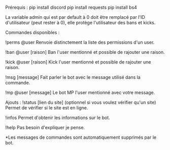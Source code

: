Prérequis :
  pip install discord
  pip install requests
  pip install bs4


La variable admin qui est par default à 0 doit être remplacé par l'ID d'utilisateur (peut rester à 0), elle protège l'utilisateur des bans et kicks.


Commandes disponibles :

!perms @user
Renvoie distinctement la liste des permissions d'un user.

!ban @user [raison]
Ban l'user mentionné et possible de rajouter une raison.

!kick @user [raison]
Kick l'user mentionné et possible de rajouter une raison.

!msg [message]
Fait parler le bot avec le message utilisé dans la commande.
    
!mp @user [message]
Le bot MP l'user mentionné avec votre message.



Ajouts :
!status [lien du site] (optionnel si vous voulez vérifier qu'un site)
Permet de vérifier si le site est en ligne.

!infos
Permet d'obtenir les informations sur le bot.

!help
Pas besoin d'expliquer je pense.



*Les messages de commandes sont automatiquement supprimés par le bot.
